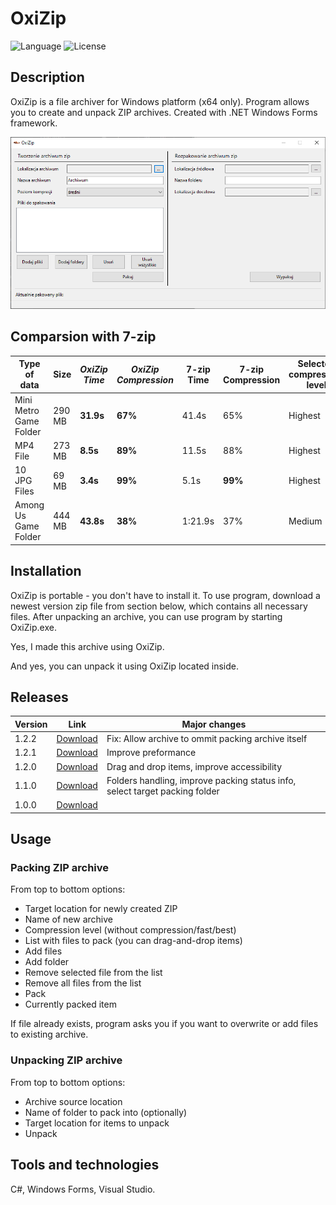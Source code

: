 # OxiZip
![Language](https://img.shields.io/badge/language-C%23-3993fa)
![License](https://img.shields.io/github/license/karolstawowski/OxiZip?color=3993fa)

## Description
OxiZip is a file archiver for Windows platform (x64 only). Program allows you to create and unpack ZIP archives. Created with .NET Windows Forms framework.

<img src="preview.png">

## Comparsion with 7-zip

| Type of data | Size | <i> OxiZip Time </i> | <i> OxiZip Compression </i> | 7-zip Time | 7-zip Compression | Selected compression level |
|--------------|------|---------------|------------------------|--------------|---------------------|----------------------------|
| Mini Metro Game Folder | 290 MB | <b>31.9s </b> | <b> 67% </b> | 41.4s | 65% | Highest |
| MP4 File | 273 MB | <b> 8.5s </b> | <b> 89% </b> | 11.5s | 88% | Highest |
| 10 JPG Files | 69 MB | <b> 3.4s </b> | <b> 99% </b> | 5.1s | <b> 99% </b> | Highest |
| Among Us Game Folder | 444 MB | <b> 43.8s </b> | <b> 38% </b> | 1:21.9s | 37% | Medium |

## Installation

OxiZip is portable - you don't have to install it. To use program, download a newest version zip file from section below, which contains all necessary files. After unpacking an archive, you can use program by starting OxiZip.exe.

Yes, I made this archive using OxiZip. 

And yes, you can unpack it using OxiZip located inside.

## Releases
| Version | Link | Major changes |
|---------|------|---------------|
| 1.2.2 | [Download](https://github.com/karolstawowski/OxiZip/raw/master/Releases/OxiZip_1.2.2.zip) | Fix: Allow archive to ommit packing archive itself |
| 1.2.1 | [Download](https://github.com/karolstawowski/OxiZip/raw/master/Releases/OxiZip_1.2.1.zip) | Improve preformance |
| 1.2.0 | [Download](https://github.com/karolstawowski/OxiZip/raw/master/Releases/OxiZip_1.2.zip) | Drag and drop items, improve accessibility |
| 1.1.0 | [Download](https://github.com/karolstawowski/OxiZip/raw/master/Releases/OxiZip_1.1.zip) | Folders handling, improve packing status info, select target packing folder |
| 1.0.0 | [Download](https://github.com/karolstawowski/OxiZip/raw/master/Releases/OxiZip_1.0.zip) | 

## Usage

 ### Packing ZIP archive
 From top to bottom options:
 - Target location for newly created ZIP
 - Name of new archive
 - Compression level (without compression/fast/best)
 - List with files to pack (you can drag-and-drop items)
 - Add files
 - Add folder
 - Remove selected file from the list
 - Remove all files from the list
 - Pack
 - Currently packed item
 
 If file already exists, program asks you if you want to overwrite or add files to existing archive.
 
 ### Unpacking ZIP archive
 From top to bottom options:
 - Archive source location
 - Name of folder to pack into (optionally)
 - Target location for items to unpack
 - Unpack

## Tools and technologies
C#, Windows Forms, Visual Studio.
